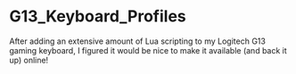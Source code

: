 # G13_Keyboard_Profiles
After adding an extensive amount of Lua scripting to my Logitech G13 gaming keyboard, I figured it would be nice to make it available (and back it up) online!
